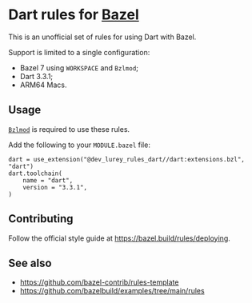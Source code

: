 # Dart rules for [Bazel](https://bazel.build/)

This is an unofficial set of rules for using Dart with Bazel.

Support is limited to a single configuration:

- Bazel 7 using `WORKSPACE` and `Bzlmod`;
- Dart 3.3.1;
- ARM64 Macs.

## Usage

[`Bzlmod`](https://docs.bazel.build/versions/main/bzlmod.html) is required to
use these rules.

Add the following to your `MODULE.bazel` file:

```starlark
dart = use_extension("@dev_lurey_rules_dart//dart:extensions.bzl", "dart")
dart.toolchain(
    name = "dart",
    version = "3.3.1",
)
```

## Contributing

Follow the official style guide at <https://bazel.build/rules/deploying>.

## See also

- <https://github.com/bazel-contrib/rules-template>
- <https://github.com/bazelbuild/examples/tree/main/rules>
